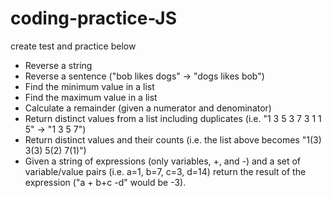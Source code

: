 # coding-practice-JS

create test and practice below

* Reverse a string
* Reverse a sentence ("bob likes dogs" -> "dogs likes bob")
* Find the minimum value in a list
* Find the maximum value in a list
* Calculate a remainder (given a numerator and denominator)
* Return distinct values from a list including duplicates (i.e. "1 3 5 3 7 3 1 1 5" -> "1 3 5 7")
* Return distinct values and their counts (i.e. the list above becomes "1(3) 3(3) 5(2) 7(1)")
* Given a string of expressions (only variables, +, and -) and a set of variable/value pairs (i.e. a=1, b=7, c=3, d=14) return the result of the expression ("a + b+c -d" would be -3).

